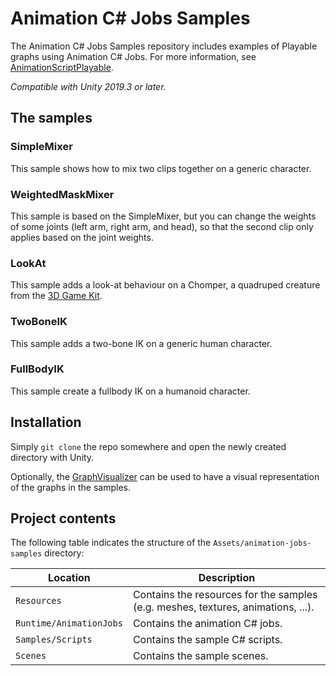 Animation C# Jobs Samples
=========================

The Animation C# Jobs Samples repository includes examples of Playable graphs
using Animation C# Jobs. For more information, see [AnimationScriptPlayable](https://docs.unity3d.com/ScriptReference/Experimental.Animations.AnimationScriptPlayable.html).

_Compatible with Unity 2019.3 or later._

The samples
-----------

### SimpleMixer

This sample shows how to mix two clips together on a generic character.

### WeightedMaskMixer

This sample is based on the SimpleMixer, but you can change the weights of some
joints (left arm, right arm, and head), so that the second clip only applies
based on the joint weights.

### LookAt

This sample adds a look-at behaviour on a Chomper, a quadruped creature from the
[3D Game Kit](https://assetstore.unity.com/packages/essentials/tutorial-projects/3d-game-kit-115747).

### TwoBoneIK

This sample adds a two-bone IK on a generic human character.

### FullBodyIK

This sample create a fullbody IK on a humanoid character.

Installation
------------

Simply `git clone` the repo somewhere and open the newly created directory with
Unity.

Optionally, the [GraphVisualizer](https://github.com/Unity-Technologies/graph-visualizer)
can be used to have a visual representation of the graphs in the samples.

Project contents
----------------

The following table indicates the structure of the `Assets/animation-jobs-samples` directory:

| Location                  | Description                                                                       |
|---------------------------|-----------------------------------------------------------------------------------|
| `Resources`               | Contains the resources for the samples (e.g. meshes, textures, animations, ...).  |
| `Runtime/AnimationJobs`   | Contains the animation C# jobs.                                                   |
| `Samples/Scripts`         | Contains the sample C# scripts.                                                   |
| `Scenes`                  | Contains the sample scenes.                                                       |
